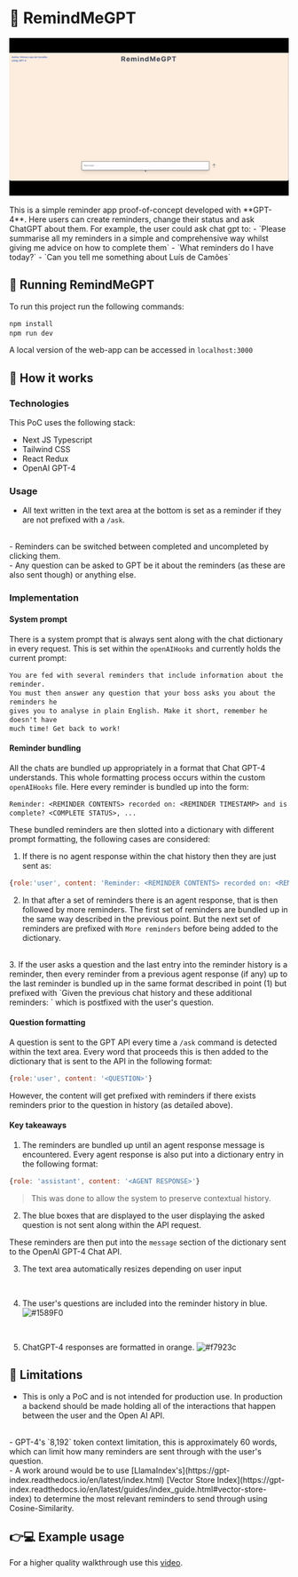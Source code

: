 # 🧠 RemindMeGPT
<p align="center">
    <img src="public/rmg.gif" alt="animated" />
</p>
This is a simple reminder app proof-of-concept developed with **GPT-4**. Here users can create reminders, change their status and ask ChatGPT about them. For example, the user could ask chat gpt to:
- `Please summarise all my reminders in a simple and comprehensive way whilst giving me advice on how to complete them`
- `What reminders do I have today?`
- `Can you tell me something about Luís de Camões`

## 🏃 Running RemindMeGPT
To run this project run the following commands:
```bash
npm install
npm run dev
```
A local version of the web-app can be accessed in `localhost:3000`

## 🤔 How it works

### Technologies
This PoC uses the following stack:
- Next JS Typescript
- Tailwind CSS
- React Redux
- OpenAI GPT-4

### Usage
- All text written in the text area at the bottom is set as a reminder if they are not prefixed with a `/ask`.
<br/>
- Reminders can be switched between completed and uncompleted by clicking them. 
<br/>
- Any question can be asked to GPT be it about the reminders (as these are also sent though) or anything else. 

### Implementation

#### System prompt
There is a system prompt that is always sent along with the chat dictionary in every request. This is set within the `openAIHooks` and currently holds the current prompt:
```You are a personal reminder assistant. 
You are fed with several reminders that include information about the reminder.
You must then answer any question that your boss asks you about the reminders he 
gives you to analyse in plain English. Make it short, remember he doesn't have
much time! Get back to work!
```

#### Reminder bundling
All the chats are bundled up appropriately in a format that Chat GPT-4 understands. This whole formatting process occurs within the custom `openAIHooks` file. Here every reminder is bundled up into the form:

    Reminder: <REMINDER CONTENTS> recorded on: <REMINDER TIMESTAMP> and is complete? <COMPLETE STATUS>, ...

These bundled reminders are then slotted into a dictionary with different prompt formatting, the following cases are considered:

1. If there is no agent response within the chat history then they are just sent as:
```javascript
{role:'user', content: 'Reminder: <REMINDER CONTENTS> recorded on: <REMINDER TIMESTAMP> and is complete? <COMPLETE STATUS>, ...'}
```
2. In that after a set of reminders there is an agent response, that is then followed by more reminders. The first set of reminders are bundled up in the same way described in the previous point. But the next set of reminders are prefixed with `More reminders` before being added to the dictionary. 
<br/>
3. If the user asks a question and the last entry into the reminder history is a reminder, then every reminder from a previous agent response (if any) up to the last reminder is bundled up in the same format described in point (1) but prefixed with `Given the previous chat history and these additional reminders: ` which is postfixed with the user's question.

#### Question formatting
A question is sent to the GPT API every time a `/ask` command is detected within the text area. Every word that proceeds this is then added to the dictionary that is sent to the API in the following format:
```javascript
{role:'user', content: '<QUESTION>'}
```
However, the content will get prefixed with reminders if there exists reminders prior to the question in history (as detailed above). 

#### Key takeaways 
1. The reminders are bundled up until an agent response message is encountered. Every agent response is also put into a dictionary entry in the following format:
```javascript
{role: 'assistant', content: '<AGENT RESPONSE>'}
```
 > This was done to allow the system to preserve contextual history. 

2. The blue boxes that are displayed to the user displaying the asked question is not sent along within the API request. 

These reminders are then put into the `message` section of the dictionary sent to the OpenAI GPT-4 Chat API. 

3. The text area automatically resizes depending on user input
<br/>

4. The user's questions are included into the reminder history in blue. ![#1589F0](https://placehold.co/15x15/1589F0/1589F0.png)
<br/>

5. ChatGPT-4 responses are formatted in orange.  ![#f7923c](https://placehold.co/15x15/f7923c/f7923c.png)

## 🚫 Limitations
- This is only a PoC and is not intended for production use. In production a backend should be made holding all of the interactions that happen between the user and the Open AI API.
<br/>
- GPT-4's `8,192` token context limitation, this is approximately 60 words, which can limit how many reminders are sent through with the user's question. 
<br/>
  - A work around would be to use [LlamaIndex's](https://gpt-index.readthedocs.io/en/latest/index.html) [Vector Store Index](https://gpt-index.readthedocs.io/en/latest/guides/index_guide.html#vector-store-index) to determine the most relevant reminders to send through using Cosine-Similarity. 

## 👉💻 Example usage
For a higher quality walkthrough use this [video](https://www.youtube.com/watch?v=LTZo8bf_YnM).


